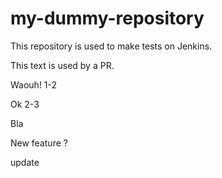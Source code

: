 # my-dummy-repository

This repository is used to make tests on Jenkins.

This text is used by a PR.

Waouh! 1-2

Ok 2-3

Bla

New feature ?


update
